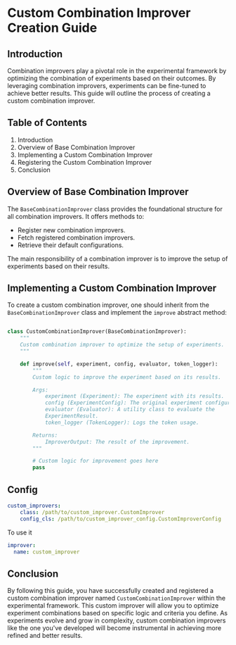 # Custom Combination Improver Creation Guide

## Introduction

Combination improvers play a pivotal role in the experimental framework by
optimizing the combination of experiments based on their outcomes. By leveraging
combination improvers, experiments can be fine-tuned to achieve better results.
This guide will outline the process of creating a custom combination improver.

## Table of Contents

1. Introduction
2. Overview of Base Combination Improver
3. Implementing a Custom Combination Improver
4. Registering the Custom Combination Improver
5. Conclusion

## Overview of Base Combination Improver

The `BaseCombinationImprover` class provides the foundational structure for all
combination improvers. It offers methods to:

- Register new combination improvers.
- Fetch registered combination improvers.
- Retrieve their default configurations.

The main responsibility of a combination improver is to improve the setup of
experiments based on their results.

## Implementing a Custom Combination Improver

To create a custom combination improver, one should inherit from the `BaseCombinationImprover`
class and implement the `improve` abstract method:

```python

class CustomCombinationImprover(BaseCombinationImprover):
    """
    Custom combination improver to optimize the setup of experiments.
    """

    def improve(self, experiment, config, evaluator, token_logger):
        """
        Custom logic to improve the experiment based on its results.

        Args:
            experiment (Experiment): The experiment with its results.
            config (ExperimentConfig): The original experiment configuration.
            evaluator (Evaluator): A utility class to evaluate the
            ExperimentResult.
            token_logger (TokenLogger): Logs the token usage.

        Returns:
            ImproverOutput: The result of the improvement.
        """

        # Custom logic for improvement goes here
        pass
```

## Config

```yaml
custom_improvers:
    class: /path/to/custom_improver.CustomImprover
    config_cls: /path/to/custom_improver_config.CustomImproverConfig
```

To use it

```yaml
improver:
  name: custom_improver
```

## Conclusion

By following this guide, you have successfully created and registered a custom
combination improver named `CustomCombinationImprover` within the experimental
framework. This custom improver will allow you to optimize experiment combinations
based on specific logic and criteria you define. As experiments evolve and grow in
complexity, custom combination improvers like the one you've developed will become
instrumental in achieving more refined and better results.
